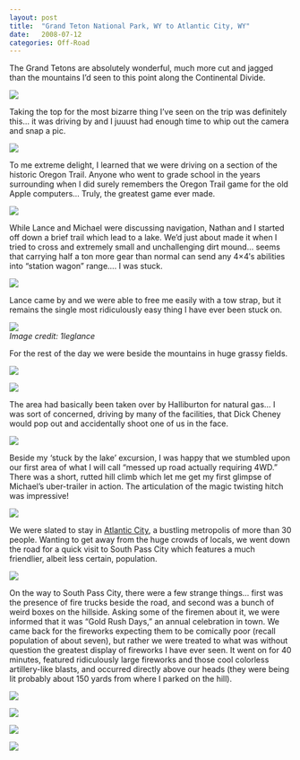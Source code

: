 ```yaml
---
layout: post
title:  "Grand Teton National Park, WY to Atlantic City, WY"
date:   2008-07-12
categories: Off-Road
---
```


The Grand Tetons are absolutely wonderful, much more cut and jagged than the mountains I’d seen to this point along the Continental Divide. 

![](/assets/img/2008-07-12-cde-23/DSC_0012.jpg)

Taking the top for the most bizarre thing I’ve seen on the trip was definitely this… it was driving by and I juuust had enough time to whip out the camera and snap a pic. 

![](/assets/img/2008-07-12-cde-23/DSC_0029.jpg)

To me extreme delight, I learned that we were driving on a section of the historic Oregon Trail. Anyone who went to grade school in the years surrounding when I did surely remembers the Oregon Trail game for the old Apple computers… Truly, the greatest game ever made. 

![](/assets/img/2008-07-12-cde-23/DSC_0108.jpg)

While Lance and Michael were discussing navigation, Nathan and I started off down a brief trail which lead to a lake. We’d just about made it when I tried to cross and extremely small and unchallenging dirt mound… seems that carrying half a ton more gear than normal can send any 4×4′s abilities into “station wagon” range…. I was stuck. 

![](/assets/img/2008-07-12-cde-23/DSC_0021.jpg)

Lance came by and we were able to free me easily with a tow strap, but it remains the single most ridiculously easy thing I have ever been stuck on. 

![](/assets/img/2008-07-12-cde-23/firststucksmall.jpg)  
*Image credit: 1leglance*

For the rest of the day we were beside the mountains in huge grassy fields.

![](/assets/img/2008-07-12-cde-23/DSC_0057.jpg)

![](/assets/img/2008-07-12-cde-23/DSC_0083.jpg)

The area had basically been taken over by Halliburton for natural gas… I was sort of concerned, driving by many of the facilities, that Dick Cheney would pop out and accidentally shoot one of us in the face. 

![](/assets/img/2008-07-12-cde-23/DSC_0079.jpg)

Beside my ‘stuck by the lake’ excursion, I was happy that we stumbled upon our first area of what I will call “messed up road actually requiring 4WD.” There was a short, rutted hill climb which let me get my first glimpse of Michael’s uber-trailer in action. The articulation of the magic twisting hitch was impressive! 

![](/assets/img/2008-07-12-cde-23/DSC_0092.jpg)

We were slated to stay in [Atlantic City](https://en.wikipedia.org/wiki/Atlantic_City,_Wyoming), a bustling metropolis of more than 30 people. Wanting to get away from the huge crowds of locals, we went down the road for a quick visit to South Pass City which features a much friendlier, albeit less certain, population. 

![](/assets/img/2008-07-12-cde-23/DSC_0112.jpg)

On the way to South Pass City, there were a few strange things… first was the presence of fire trucks beside the road, and second was a bunch of weird boxes on the hillside. Asking some of the firemen about it, we were informed that it was “Gold Rush Days,” an annual celebration in town. We came back for the fireworks expecting them to be comically poor (recall population of about seven), but rather we were treated to what was without question the greatest display of fireworks I have ever seen. It went on for 40 minutes, featured ridiculously large fireworks and those cool colorless artillery-like blasts, and occurred directly above our heads (they were being lit probably about 150 yards from where I parked on the hill).

![](/assets/img/2008-07-12-cde-23/DSC_0116.jpg)

![](/assets/img/2008-07-12-cde-23/DSC_0229.jpg)

![](/assets/img/2008-07-12-cde-23/DSC_0233.jpg)

![](/assets/img/2008-07-12-cde-23/DSC_0237.jpg)
